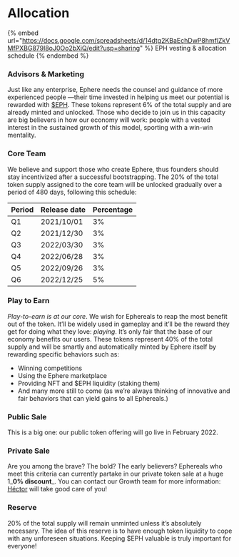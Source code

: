 # Allocation

{% embed url="https://docs.google.com/spreadsheets/d/14dtg2KBaEchDwP8hmflZkVMfPXBG879l8oJ0Oo2bXiQ/edit?usp=sharing" %}
EPH vesting & allocation schedule
{% endembed %}

### Advisors & Marketing <a href="#13df" id="13df"></a>

Just like any enterprise, Ephere needs the counsel and guidance of more experienced people —their time invested in helping us meet our potential is rewarded with [$EPH](usdeph.md). These tokens represent 6% of the total supply and are already minted and unlocked. Those who decide to join us in this capacity are big believers in how our economy will work: people with a vested interest in the sustained growth of this model, sporting with a win-win mentality.

### Core Team <a href="#5e49" id="5e49"></a>

We believe and support those who create Ephere, thus founders should stay incentivized after a successful bootstrapping. The 20% of the total token supply assigned to the core team will be unlocked gradually over a period of 480 days, following this schedule:

| Period | Release date | Percentage |
| ------ | ------------ | ---------- |
| Q1     | 2021/10/01   | 3%         |
| Q2     | 2021/12/30   | 3%         |
| Q3     | 2022/03/30   | 3%         |
| Q4     | 2022/06/28   | 3%         |
| Q5     | 2022/09/26   | 3%         |
| Q6     | 2022/12/25   | 5%         |

### Play to Earn <a href="#3875" id="3875"></a>

_Play-to-earn is at our core_. We wish for Ephereals to reap the most benefit out of the token. It’ll be widely used in gameplay and it’ll be the reward they get for doing what they love: _playing_. It’s only fair that the base of our economy benefits our users. These tokens represent 40% of the total supply and will be smartly and automatically minted by Ephere itself by rewarding specific behaviors such as:

* Winning competitions
* Using the Ephere marketplace
* Providing NFT and $EPH liquidity (staking them)
* And many more still to come (as we’re always thinking of innovative and fair behaviors that can yield gains to all Ephereals.)

### Public Sale <a href="#e0ef" id="e0ef"></a>

This is a big one: our public token offering will go live in February 2022.

### Private Sale <a href="#9119" id="9119"></a>

Are you among the brave? The bold? The early believers? Ephereals who meet this criteria can currently partake in our private token sale at a huge 1_**0% discount**_. You can contact our Growth team for more information: [Héctor](mailto:tico@ephere.football) will take good care of you!

### Reserve <a href="#4d55" id="4d55"></a>

20% of the total supply will remain unminted unless it’s absolutely necessary. The idea of this reserve is to have enough token liquidity to cope with any unforeseen situations. Keeping $EPH valuable is truly important for everyone!

